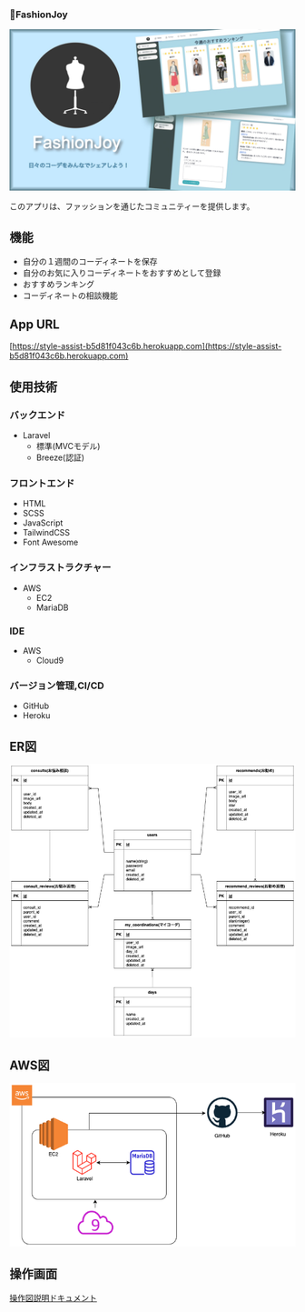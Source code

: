 ### 🌟FashionJoy

![Title Image](public/image/fashionjoy-title.jpg)

このアプリは、ファッションを通じたコミュニティーを提供します。

## 機能
- 自分の１週間のコーディネートを保存
- 自分のお気に入りコーディネートをおすすめとして登録
- おすすめランキング
- コーディネートの相談機能

## App URL
[https://style-assist-b5d81f043c6b.herokuapp.com](https://style-assist-b5d81f043c6b.herokuapp.com)

## 使用技術
### バックエンド
- Laravel
  - 標準(MVCモデル)
  - Breeze(認証)

### フロントエンド
- HTML
- SCSS
- JavaScript
- TailwindCSS
- Font Awesome

### インフラストラクチャー
- AWS
  - EC2
  - MariaDB

### IDE
- AWS
  - Cloud9

### バージョン管理,CI/CD
- GitHub
- Heroku

## ER図
![ER図](public/image/er-diagram.png)

## AWS図
![構成図](public/image/infra-diagram.png)

## 操作画面
[操作図説明ドキュメント](public/image/operation_document.pdf)